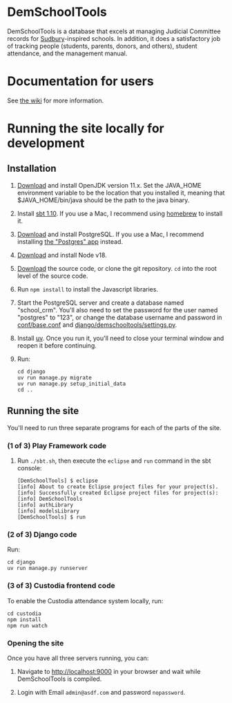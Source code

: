 # DemSchoolTools

DemSchoolTools is a database that excels at managing Judicial Committee records
for [Sudbury](https://en.wikipedia.org/wiki/Sudbury_school)-inspired schools.
In addition, it does a satisfactory job of tracking people (students, parents,
donors, and others), student attendance, and the management manual.

# Documentation for users

See [the wiki](https://github.com/schmave/demschooltools/wiki/) for more information.

# Running the site locally for development

## Installation

1.  [Download](https://openjdk.org/) and install OpenJDK version 11.x. Set the JAVA_HOME environment variable to be the location that you installed it, meaning that $JAVA_HOME/bin/java should be the path to the java binary.

1.  Install [sbt 1.10](https://www.scala-sbt.org/download/). If you use a Mac, I recommend using [homebrew](https://brew.sh/) to install it.

1.  [Download](http://www.postgresql.org/download/) and install PostgreSQL. If you use a Mac, I recommend installing [the "Postgres" app](https://postgresapp.com/) instead.

1.  [Download](https://nodejs.org/en/download/releases/) and install Node v18.

1.  [Download](https://github.com/schmave/demschooltools/archive/master.zip) the source code, or clone the git repository. `cd` into the root level of the source code.

1.  Run `npm install` to install the Javascript libraries.

1.  Start the PostgreSQL server and create a database named "school_crm". You'll also need to set the password for the user named "postgres" to "123", or change the database username and password in [conf/base.conf](conf/base.conf) and [django/demschooltools/settings.py](django/demschooltools/settings.py).

1.  Install [uv](https://docs.astral.sh/uv/getting-started/installation/#standalone-installer). Once you run it, you'll need to close your terminal window and reopen it before continuing.

1.  Run:

        cd django
        uv run manage.py migrate
        uv run manage.py setup_initial_data
        cd ..

## Running the site

You'll need to run three separate programs for each of the parts of the site.

### (1 of 3) Play Framework code

1.  Run `./sbt.sh`, then execute the `eclipse` and `run` command in the sbt console:

        [DemSchoolTools] $ eclipse
        [info] About to create Eclipse project files for your project(s).
        [info] Successfully created Eclipse project files for project(s):
        [info] DemSchoolTools
        [info] authLibrary
        [info] modelsLibrary
        [DemSchoolTools] $ run

### (2 of 3) Django code

Run:

    cd django
    uv run manage.py runserver

### (3 of 3) Custodia frontend code

To enable the Custodia attendance system locally, run:

    cd custodia
    npm install
    npm run watch

### Opening the site

Once you have all three servers running, you can:

1.  Navigate to [http://localhost:9000](http://localhost:9000) in your browser
    and wait while DemSchoolTools is compiled.

1.  Login with Email `admin@asdf.com` and password `nopassword`.
